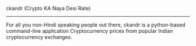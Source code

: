 ckandr (Crypto KA Naya Desi Rate)
************************************
For all you non-Hindi speaking people out there, ckandr is a python-based command-line application Cryptocurrency prices from popular Indian cryptocurrency exchanges.

